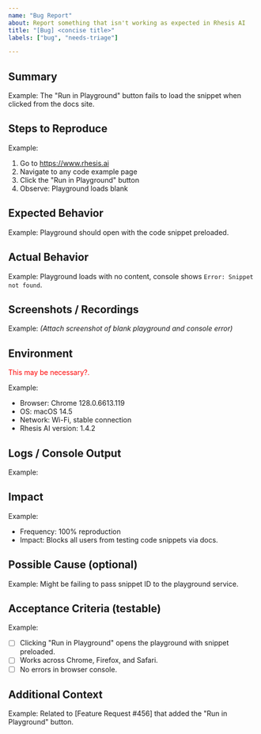 ```yaml
---
name: "Bug Report"
about: Report something that isn't working as expected in Rhesis AI
title: "[Bug] <concise title>"
labels: ["bug", "needs-triage"]

---
```


<!-- Keep sections crisp. Delete notes you don’t need. -->

## Summary
<!-- 1–2 sentences max. What’s wrong? -->
Example: The "Run in Playground" button fails to load the snippet when clicked from the docs site.

## Steps to Reproduce
<!-- Exact, numbered steps so someone else can trigger the bug. -->
Example:
1. Go to https://www.rhesis.ai
2. Navigate to any code example page
3. Click the "Run in Playground" button
4. Observe: Playground loads blank

## Expected Behavior
<!-- What *should* happen if the bug didn’t exist? -->
Example: Playground should open with the code snippet preloaded.

## Actual Behavior
<!-- What *does* happen instead? -->
Example: Playground loads with no content, console shows `Error: Snippet not found`.

## Screenshots / Recordings
<!-- Add images, GIFs, or videos if relevant. -->
Example: *(Attach screenshot of blank playground and console error)*

## Environment
<span style="color:red">This may be necessary?.</span>

<!-- Include as many as apply. -->
Example:
- Browser: Chrome 128.0.6613.119
- OS: macOS 14.5
- Network: Wi-Fi, stable connection
- Rhesis AI version: 1.4.2

## Logs / Console Output
<!-- Paste any relevant logs or error messages. -->
Example:

## Impact
<!-- How bad is it? -->
Example:
- Frequency: 100% reproduction
- Impact: Blocks all users from testing code snippets via docs.

## Possible Cause (optional)
Example: Might be failing to pass snippet ID to the playground service.

## Acceptance Criteria (testable)
Example:
- [ ] Clicking "Run in Playground" opens the playground with snippet preloaded.
- [ ] Works across Chrome, Firefox, and Safari.
- [ ] No errors in browser console.

## Additional Context
Example: Related to [Feature Request #456] that added the "Run in Playground" button.

